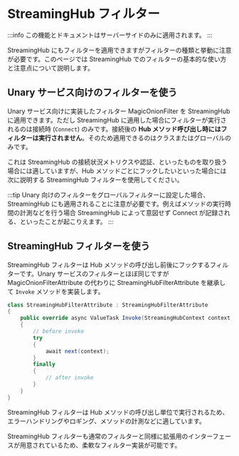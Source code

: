 # StreamingHub フィルター

:::info
この機能とドキュメントはサーバーサイドのみに適用されます。
:::

StreamingHub にもフィルターを適用できますがフィルターの種類と挙動に注意が必要です。このページでは StreamingHub でのフィルターの基本的な使い方と注意点について説明します。

## Unary サービス向けのフィルターを使う
Unary サービス向けに実装したフィルター MagicOnionFilter を StreamingHub に適用できます。ただし StreamingHub に適用した場合にフィルターが実行されるのは接続時 (`Connect`) のみです。接続後の **Hub メソッド呼び出し時にはフィルターは実行されません**。そのため適用できるのはクラスまたはグローバルのみです。

これは StreamingHub の接続状況メトリクスや認証、といったものを取り扱う場合には適していますが、Hub メソッドごとにフックしたいといった場合には次に説明する StreamingHub フィルターを使用してください。

:::tip
Unary 向けのフィルターをグローバルフィルターに設定した場合、StreamingHub にも適用されることに注意が必要です。例えばメソッドの実行時間の計測などを行う場合 StreamingHub によって意図せず Connect が記録される、といったことが起こりえます。
:::

## StreamingHub フィルターを使う
StreamingHub フィルターは Hub メソッドの呼び出し前後にフックするフィルターです。Unary サービスのフィルターとほぼ同じですが MagicOnionFilterAttribute の代わりに StreamingHubFilterAttribute を継承して `Invoke` メソッドを実装します。

```csharp
class StreamingHubFilterAttribute : StreamingHubFilterAttribute
{
    public override async ValueTask Invoke(StreamingHubContext context, Func<StreamingHubContext, ValueTask> next)
    {
        // before invoke
        try
        {
            await next(context);
        }
        finally
        {
            // after invoke
        }
    }
}
```

StreamingHub フィルターは Hub メソッドの呼び出し単位で実行されるため、エラーハンドリングやロギング、メソッドの計測などに適しています。

StreamingHub フィルターも通常のフィルターと同様に拡張用のインターフェースが用意されているため、柔軟なフィルター実装が可能です。
